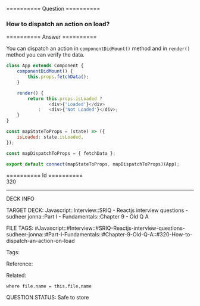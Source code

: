========== Question ==========  

### How to dispatch an action on load?  

========== Answer ==========  

You can dispatch an action in `componentDidMount()` method and in `render()` method you can verify the data.

```javascript
class App extends Component {
    componentDidMount() {
        this.props.fetchData();
    }

    render() {
        return this.props.isLoaded ?
                <div>{'Loaded'}</div>
            :   <div>{'Not Loaded'}</div>;
    }
}

const mapStateToProps = (state) => ({
    isLoaded: state.isLoaded,
});

const mapDispatchToProps = { fetchData };

export default connect(mapStateToProps, mapDispatchToProps)(App);
```

========== Id ==========  
320

---

DECK INFO

TARGET DECK: Javascript::Interview::SRIQ - Reactjs interview questions - sudheer jonna::Part I - Fundamentals::Chapter 9 - Old Q A

FILE TAGS: #Javascript::#Interview::#SRIQ-Reactjs-interview-questions-sudheer-jonna::#Part-I-Fundamentals::#Chapter-9-Old-Q-A::#320-How-to-dispatch-an-action-on-load

Tags:

Reference:

Related:

```dataview
where file.name = this.file.name
```

QUESTION STATUS: Safe to store
